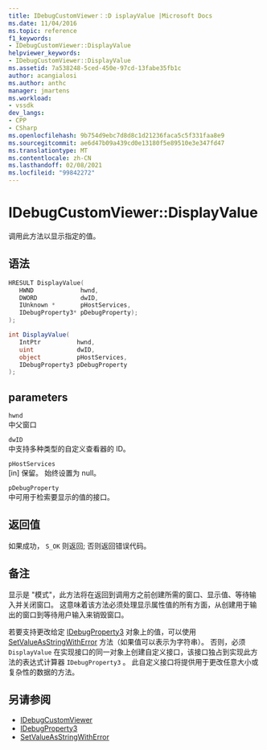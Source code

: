 ```yaml
---
title: IDebugCustomViewer：:D isplayValue |Microsoft Docs
ms.date: 11/04/2016
ms.topic: reference
f1_keywords:
- IDebugCustomViewer::DisplayValue
helpviewer_keywords:
- IDebugCustomViewer::DisplayValue
ms.assetid: 7a538248-5ced-450e-97cd-13fabe35fb1c
author: acangialosi
ms.author: anthc
manager: jmartens
ms.workload:
- vssdk
dev_langs:
- CPP
- CSharp
ms.openlocfilehash: 9b754d9ebc7d8d8c1d21236faca5c5f331faa8e9
ms.sourcegitcommit: ae6d47b09a439cd0e13180f5e89510e3e347fd47
ms.translationtype: MT
ms.contentlocale: zh-CN
ms.lasthandoff: 02/08/2021
ms.locfileid: "99842272"
---
```

# <a name="idebugcustomviewerdisplayvalue"></a>IDebugCustomViewer::DisplayValue
调用此方法以显示指定的值。

## <a name="syntax"></a>语法

```cpp
HRESULT DisplayValue(
   HWND             hwnd,
   DWORD            dwID,
   IUnknown *       pHostServices,
   IDebugProperty3* pDebugProperty);
);
```

```csharp
int DisplayValue(
   IntPtr          hwnd,
   uint            dwID,
   object          pHostServices,
   IDebugProperty3 pDebugProperty
);
```

## <a name="parameters"></a>parameters
`hwnd`\
中父窗口

`dwID`\
中支持多种类型的自定义查看器的 ID。

`pHostServices`\
[in] 保留。 始终设置为 null。

`pDebugProperty`\
中可用于检索要显示的值的接口。

## <a name="return-value"></a>返回值
 如果成功， `S_OK` 则返回; 否则返回错误代码。

## <a name="remarks"></a>备注
 显示是 "模式"，此方法将在返回到调用方之前创建所需的窗口、显示值、等待输入并关闭窗口。 这意味着该方法必须处理显示属性值的所有方面，从创建用于输出的窗口到等待用户输入来销毁窗口。

 若要支持更改给定 [IDebugProperty3](../../../extensibility/debugger/reference/idebugproperty3.md) 对象上的值，可以使用 [SetValueAsStringWithError](../../../extensibility/debugger/reference/idebugproperty3-setvalueasstringwitherror.md) 方法（如果值可以表示为字符串）。 否则，必须 `DisplayValue` 在实现接口的同一对象上创建自定义接口，该接口独占到实现此方法的表达式计算器 `IDebugProperty3` 。 此自定义接口将提供用于更改任意大小或复杂性的数据的方法。

## <a name="see-also"></a>另请参阅
- [IDebugCustomViewer](../../../extensibility/debugger/reference/idebugcustomviewer.md)
- [IDebugProperty3](../../../extensibility/debugger/reference/idebugproperty3.md)
- [SetValueAsStringWithError](../../../extensibility/debugger/reference/idebugproperty3-setvalueasstringwitherror.md)
